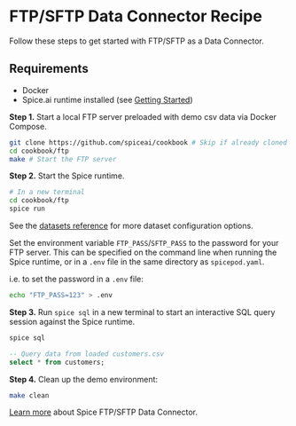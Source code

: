 # FTP/SFTP Data Connector Recipe

Follow these steps to get started with FTP/SFTP as a Data Connector.

## Requirements

- Docker
- Spice.ai runtime installed (see [Getting Started](https://docs.spiceai.org/getting-started))

**Step 1.** Start a local FTP server preloaded with demo csv data via Docker Compose.

```bash
git clone https://github.com/spiceai/cookbook # Skip if already cloned
cd cookbook/ftp
make # Start the FTP server
```

**Step 2.** Start the Spice runtime.

```bash
# In a new terminal
cd cookbook/ftp
spice run
```

See the [datasets reference](https://docs.spiceai.org/reference/spicepod/datasets) for more dataset configuration options.

Set the environment variable `FTP_PASS`/`SFTP_PASS` to the password for your FTP server. This can be specified on the command line when running the Spice runtime, or in a `.env` file in the same directory as `spicepod.yaml`.

i.e. to set the password in a `.env` file:

```bash
echo "FTP_PASS=123" > .env
```

**Step 3.** Run `spice sql` in a new terminal to start an interactive SQL query session against the Spice runtime.

```bash
spice sql
```

```sql
-- Query data from loaded customers.csv
select * from customers;
```

**Step 4.** Clean up the demo environment:

```bash
make clean
```

[Learn more](https://docs.spiceai.org/data-connectors/ftp) about Spice FTP/SFTP Data Connector.
